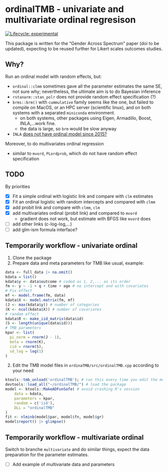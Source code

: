 
<!-- README.md is generated from README.Rmd. Please edit that file -->

# ordinalTMB - univariate and multivariate ordinal regresison

<!-- badges: start -->

[![Lifecycle:
experimental](https://img.shields.io/badge/lifecycle-experimental-orange.svg)](https://lifecycle.r-lib.org/articles/stages.html#experimental)
<!-- badges: end -->

This package is written for the “Gender Across Spectrum” paper (doi to
be updated), expecting to be reused further for Likert scales outcomes
studies.

## Why?

Run an ordinal model with random effects, but:

- `ordinal::clmm` sometimes gave all the parameter estimates the same
  SE, not sure why; nevertheless, the ultimate aim is to do Bayesian
  inference
- `rstanarm::stan_polr` does not provide random effect specification (?)
- `brms::brm()` with `cummulative` family seems like the one, but failed
  to compile on MacOS, or an HPC server (scientific linux), and on both
  systems with a separated `miniconda` environment.
  - on both systems, other packages using Eigen, Armadillo, Boost,
    INLA,…work fine.
  - the data is large, so `brm` would be slow anyway
- `INLA` [does not have ordinal model since
  2015?](https://groups.google.com/g/r-inla-discussion-group/c/7Tl6DanHmtM/m/agDFK0w23VAJ)

Moreover, to do multivariates ordinal regression

- similar to `mvord`, `PLordprob`, which do not have random effect
  specification

## TODO

By priorities

- [x] Fit a simple ordinal with logistic link and compare with `clm`
  estimates
- [x] Fit an ordinal logistic with random intercepts and compared with
  `clmm`
- [x] add probit link and compare with `clmm`, `clm`
- [x] add multivariates ordinal (probit link) and compared to `mvord`
  - gradient does not work, but estimate with BFGS like `mvord` does
- [ ] add other links (c-log-log,…)
- [ ] add glm-ism formula interface?

## Temporarily workflow - univariate ordinal

1.  Clone the package
2.  Prepare data and meta parameters for TMB like usual, example:

``` r
data <- full_data |> na.omit()
kdata = list()
kdata$y <- data$outcome # coded as 1, 2,... as its order
fm <- y ~ -1 + q + time + age # no intercept and with covariates
# Fix effect
mf <- model.frame(fm, data)
kdata$X <- model.matrix(fm, mf)
(J <- max(kdata$y)) # number of categories
(K <- ncol(kdata$X)) # number of covariates
# random effect
kdata$R <- make_iid_matrix(data$id)
(S <- length(unique(data$id)))
# TMB parameters
kpar <- list(
  pi_norm = rnorm(J - 1),
  beta = rnorm(K),
  iid = rnorm(S), 
  sd_log = log(1)
)
```

2.  Edit the TMB model files in `ordinaTMB/src/ordinalTMB.cpp` according
    to your need

``` r
ktools::tmb_unload('ordinalTMB'); # run this every time you edit the model file
devtools::load_all("~/ordinalTMB/") # load the package
model <- ktools::MakeADFunSafe( # avoid crashing R's session
    data = kdata,
    parameters = kpar,
    random = c('iid'),
    DLL = "ordinalTMB"
)
fit <- nlminb(model$par, model$fn, model$gr)
model$report() |> glimpse()
```

## Temporarily workflow - multivariate ordinal

Switch to branche `multivariate` and do similar things, expect the data
preparation for the parameter estimates.

- [ ] Add example of multivariate data and parameters
